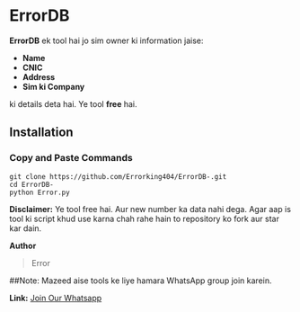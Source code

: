 # ErrorDB

**ErrorDB** ek tool hai jo sim owner ki information jaise:

- **Name**
- **CNIC**
- **Address**
- **Sim ki Company**

ki details deta hai. Ye tool **free** hai.

## Installation

### Copy and Paste Commands

```
git clone https://github.com/Errorking404/ErrorDB-.git
cd ErrorDB-
python Error.py
```

**Disclaimer:**
Ye tool free hai. Aur new number ka data nahi dega. Agar aap is tool ki script khud use karna chah rahe hain to repository ko fork aur star kar dain.

**Author**
> Error

##Note:
Mazeed aise tools ke liye hamara WhatsApp group join karein.

**Link:**
[Join Our Whatsapp](https://chat.whatsapp.com/JX6uhdqP1FR3SROHTK8Pu0)
